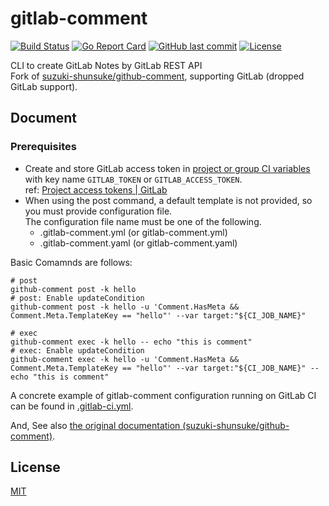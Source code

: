 # gitlab-comment

[![Build Status](https://github.com/yuyaban/gitlab-comment/workflows/test/badge.svg)](https://github.com/yuyaban/gitlab-comment/actions)
[![Go Report Card](https://goreportcard.com/badge/github.com/yuyaban/gitlab-comment)](https://goreportcard.com/report/github.com/yuyaban/gitlab-comment)
[![GitHub last commit](https://img.shields.io/github/last-commit/yuyaban/gitlab-comment.svg)](https://github.com/yuyaban/gitlab-comment)
[![License](http://img.shields.io/badge/license-mit-blue.svg?style=flat-square)](https://raw.githubusercontent.com/yuyaban/gitlab-comment/main/LICENSE)

CLI to create GitLab Notes by GitLab REST API  
Fork of [suzuki-shunsuke/github-comment](https://github.com/suzuki-shunsuke/github-comment), supporting GitLab (dropped GitLab support).

## Document
### Prerequisites
* Create and store GitLab access token in  [project or group CI variables](https://docs.gitlab.com/ee/ci/variables/#add-a-cicd-variable-to-a-project) with key name `GITLAB_TOKEN` or `GITLAB_ACCESS_TOKEN`.  
  ref: [Project access tokens | GitLab](https://docs.gitlab.com/ee/user/project/settings/project_access_tokens.html)
* When using the post command, a default template is not provided, so you must provide configuration file.  
  The configuration file name must be one of the following.  
  * .gitlab-comment.yml (or gitlab-comment.yml)
  * .gitlab-comment.yaml (or gitlab-comment.yaml)

Basic Comamnds are follows:

```shell
# post
github-comment post -k hello
# post: Enable updateCondition
github-comment post -k hello -u 'Comment.HasMeta && Comment.Meta.TemplateKey == "hello"' --var target:"${CI_JOB_NAME}"

# exec
github-comment exec -k hello -- echo "this is comment"
# exec: Enable updateCondition
github-comment exec -k hello -u 'Comment.HasMeta && Comment.Meta.TemplateKey == "hello"' --var target:"${CI_JOB_NAME}" -- echo "this is comment"
```

A concrete example of gitlab-comment configuration running on GitLab CI can be found in [.gitlab-ci.yml](example.gitlab-comment.yml).

And, See also [the original documentation (suzuki-shunsuke/github-comment)](https://suzuki-shunsuke.github.io/github-comment/).
## License

[MIT](LICENSE)
